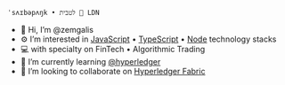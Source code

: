```
ˈsʌɪbəpʌŋk • לטבית 📍 LDN
```
- 👋 Hi, I’m @zemgalis 
- ⚙️ I’m interested in [JavaScript](https://developer.mozilla.org/en-US/docs/Web/JavaScript) • [TypeScript](https://www.typescriptlang.org/) • [Node](https://nodejs.org/en/) technology stacks
- 💻 with specialty on FinTech • Algorithmic Trading
- 🌱 I’m currently learning [@hyperledger](https://github.com/hyperledger)
- 💞️ I’m looking to collaborate on [Hyperledger Fabric](https://github.com/hyperledger/fabric)

